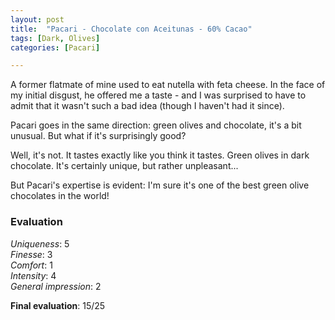 ```yaml
---
layout: post
title:  "Pacari - Chocolate con Aceitunas - 60% Cacao"
tags: [Dark, Olives] 
categories: [Pacari]

---
```


A former flatmate of mine used to eat nutella with feta cheese. In the face of my initial disgust, he offered me a taste - and I was surprised to have to admit that it wasn't such a bad idea (though I haven't had it since).

Pacari goes in the same direction: green olives and chocolate, it's a bit unusual. But what if it's surprisingly good?

Well, it's not. It tastes exactly like you think it tastes. Green olives in dark chocolate. It's certainly unique, but rather unpleasant...

But Pacari's expertise is evident: I'm sure it's one of the best green olive chocolates in the world!



### Evaluation

_Uniqueness_: 5  
_Finesse_: 3  
_Comfort_: 1  
_Intensity_: 4  
_General impression_: 2

**Final evaluation**: 15/25